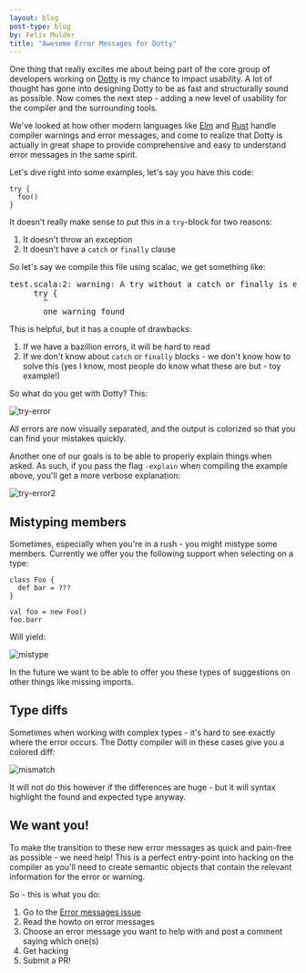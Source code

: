 ```yaml
---
layout: blog
post-type: blog
by: Felix Mulder
title: "Awesome Error Messages for Dotty"
---
```


One thing that really excites me about being part of the core group of
developers working on [Dotty](http://lampepfl.github.io/dotty) is my chance to
impact usability. A lot of thought has gone into designing Dotty to be as fast
and structurally sound as possible.  Now comes the next step - adding a new
level of usability for the compiler and the surrounding tools.

We've looked at how other modern languages like
[Elm](http://elm-lang.org/blog/compiler-errors-for-humans) and
[Rust](https://blog.rust-lang.org/2016/08/10/Shape-of-errors-to-come.html)
handle compiler warnings and error messages, and come to realize that Dotty is
actually in great shape to provide comprehensive and easy to understand error
messages in the same spirit.

Let's dive right into some examples, let's say you have this code:

    try {
      foo()
    }

It doesn't really make sense to put this in a `try`-block for two reasons:

1. It doesn't throw an exception
2. It doesn't have a `catch` or `finally` clause

So let's say we compile this file using scalac, we get something like:

<pre>
test.scala:2: warning: A try without a catch or finally is equivalent to putting its body in a block; no exceptions are handled.
     try {
       ^
       one warning found
</pre>

This is helpful, but it has a couple of drawbacks:

1. If we have a bazillion errors, it will be hard to read
2. If we don't know about `catch` or `finally` blocks - we don't know how to
   solve this (yes I know, most people do know what these are but - toy
   example!)

So what do you get with Dotty? This:

![try-error](http://i.imgur.com/vNE706E.png)

All errors are now visually separated, and the output is colorized so that you
can find your mistakes quickly.

Another one of our goals is to be able to properly explain things when asked.
As such, if you pass the flag `-explain` when compiling the example above,
you'll get a more verbose explanation:

![try-error2](http://i.imgur.com/pNhgsdf.png)

Mistyping members
-----------------
Sometimes, especially when you're in a rush - you might mistype some members.
Currently we offer you the following support when selecting on a type:

    class Foo {
      def bar = ???
    }

    val foo = new Foo()
    foo.barr

Will yield:

![mistype](http://i.imgur.com/iDnpB9O.png)

In the future we want to be able to offer you these types of suggestions on
other things like missing imports.

Type diffs
----------
Sometimes when working with complex types - it's hard to see exactly where the
error occurs. The Dotty compiler will in these cases give you a colored diff:

![mismatch](http://i.imgur.com/vlmwrmD.png)

It will not do this however if the differences are huge - but it will syntax
highlight the found and expected type anyway.

We want you!
------------
To make the transition to these new error messages as quick and pain-free as
possible - we need help! This is a perfect entry-point into hacking on the
compiler as you'll need to create semantic objects that contain the relevant
information for the error or warning.

So - this is what you do:

1. Go to the [Error messages issue](https://github.com/lampepfl/dotty/issues/1589)
2. Read the howto on error messages
3. Choose an error message you want to help with and post a comment saying
   which one(s)
4. Get hacking
5. Submit a PR!
